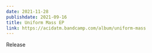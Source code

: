 ```yaml
---
date: 2021-11-28
publishdate: 2021-09-16
title: Uniform Mass EP
link: https://acidatm.bandcamp.com/album/uniform-mass
---
```

Release
